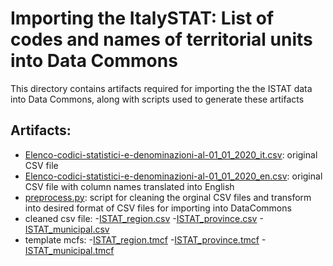 # Importing the ItalySTAT: List of codes and names of territorial units into Data Commons

This directory contains artifacts required for importing the the ISTAT data into Data Commons, along with scripts used to generate these artifacts

## Artifacts:
* [Elenco-codici-statistici-e-denominazioni-al-01_01_2020_it.csv][1]: original CSV file
* [Elenco-codici-statistici-e-denominazioni-al-01_01_2020_en.csv][2]: original CSV file with column names translated into English
* [preprocess.py](./preprocess.py): script for cleaning the orginal CSV files and transform into desired format of CSV files for importing into DataCommons
* cleaned csv file: 
    -[ISTAT_region.csv](./ISTAT_region.csv)
    -[ISTAT_province.csv](./ISTAT_province.csv)
    -[ISTAT_municipal.csv](./ISTAT_municipal.csv)
* template mcfs:
     -[ISTAT_region.tmcf](./ISTAT_region.tmcf)
     -[ISTAT_province.tmcf](./ISTAT_province.tmcf)
     -[ISTAT_municipal.tmcf](./ISTAT_municipal.tmcf)

[1]: ./Elenco-codici-statistici-e-denominazioni-al-01_01_2020_it.csv
[2]:./Elenco-codici-statistici-e-denominazioni-al-01_01_2020_en.csv


